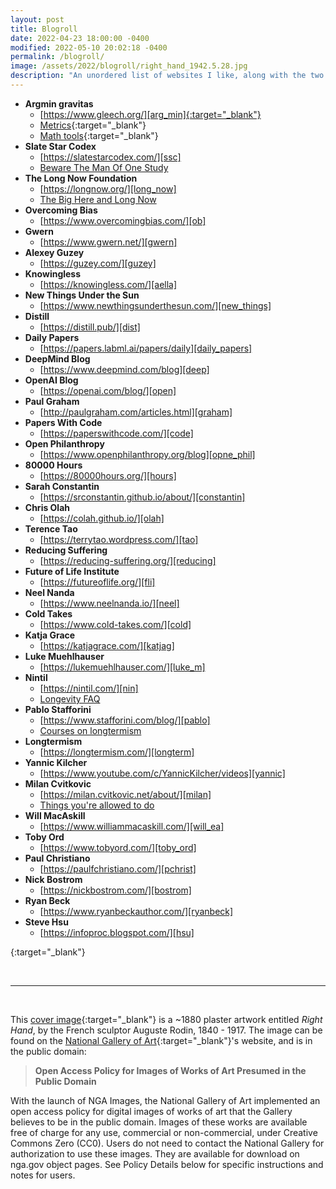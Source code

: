 ```yaml
---
layout: post
title: Blogroll
date: 2022-04-23 18:00:00 -0400
modified: 2022-05-10 20:02:18 -0400
permalink: /blogroll/
image: /assets/2022/blogroll/right_hand_1942.5.28.jpg
description: "An unordered list of websites I like, along with the two pieces I most enjoyed reading from these sites. For some sites on this page, I am still deciding which posts to include."
---
```


- __Argmin gravitas__
  - [https://www.gleech.org/][arg_min]{:target="_blank"}
  - [Metrics](https://www.gleech.org/metrics/){:target="_blank"}
  - [Math tools](https://www.gleech.org/tools){:target="_blank"}
- __Slate Star Codex__
  - [https://slatestarcodex.com/][ssc]
  - [Beware The Man Of One Study](https://slatestarcodex.com/2014/12/12/beware-the-man-of-one-study/)
- __The Long Now Foundation__
  - [https://longnow.org/][long_now]
  - [The Big Here and Long Now](https://longnow.org/essays/big-here-long-now/)
- __Overcoming Bias__
  - [https://www.overcomingbias.com/][ob]
- __Gwern__
  - [https://www.gwern.net/][gwern]
- __Alexey Guzey__
   - [https://guzey.com/][guzey]
- __Knowingless__
  - [https://knowingless.com/][aella]
- __New Things Under the Sun__
  - [https://www.newthingsunderthesun.com/][new_things]
- __Distill__
  - [https://distill.pub/][dist]
- __Daily Papers__
  - [https://papers.labml.ai/papers/daily][daily_papers]
- __DeepMind Blog__
  - [https://www.deepmind.com/blog][deep]
- __OpenAI Blog__
  - [https://openai.com/blog/][open]
- __Paul Graham__
  - [http://paulgraham.com/articles.html][graham]
- __Papers With Code__
  - [https://paperswithcode.com/][code]
- __Open Philanthropy__
  - [https://www.openphilanthropy.org/blog][opne_phil]
- __80000 Hours__
  - [https://80000hours.org/][hours]
- __Sarah Constantin__
  - [https://srconstantin.github.io/about/][constantin]
- __Chris Olah__
  - [https://colah.github.io/][olah]
- __Terence Tao__
  - [https://terrytao.wordpress.com/][tao]
- __Reducing Suffering__
  - [https://reducing-suffering.org/][reducing]
- __Future of Life Institute__
  - [https://futureoflife.org/][fli]
- __Neel Nanda__
  - [https://www.neelnanda.io/][neel]
- __Cold Takes__
  - [https://www.cold-takes.com/][cold]
- __Katja Grace__
  - [https://katjagrace.com/][katjag]
- __Luke Muehlhauser__
  - [https://lukemuehlhauser.com/][luke_m]
- __Nintil__
  - [https://nintil.com/][nin]
  - [Longevity FAQ](https://nintil.com/longevity/#the-hallmarks-of-aging)
- __Pablo Stafforini__
  - [https://www.stafforini.com/blog/][pablo]
  - [Courses on longtermism](https://www.stafforini.com/blog/courses-on-longtermism/)
- __Longtermism__
  - [https://longtermism.com/][longterm]
- __Yannic Kilcher__
  - [https://www.youtube.com/c/YannicKilcher/videos][yannic]
- __Milan Cvitkovic__
  - [https://milan.cvitkovic.net/about/][milan]
  - [Things you're allowed to do](https://milan.cvitkovic.net/writing/things_youre_allowed_to_do/)
- __Will MacAskill__
  - [https://www.williammacaskill.com/][will_ea]
- __Toby Ord__
  - [https://www.tobyord.com/][toby_ord]
- __Paul Christiano__
  - [https://paulfchristiano.com/][pchrist]
- __Nick Bostrom__
  - [https://nickbostrom.com/][bostrom]
- __Ryan Beck__
  - [https://www.ryanbeckauthor.com/][ryanbeck]
- __Steve Hsu__
  - [https://infoproc.blogspot.com/][hsu]


[hsu]: https://infoproc.blogspot.com/ "https://infoproc.blogspot.com/"
[ryanbeck]: https://www.ryanbeckauthor.com/ "https://www.ryanbeckauthor.com/"
[bostrom]: https://nickbostrom.com/ "https://nickbostrom.com/"
[pchrist]: https://paulfchristiano.com/ "https://paulfchristiano.com/"
[toby_ord]: https://www.tobyord.com/ "https://www.tobyord.com/"
[will_ea]: https://www.williammacaskill.com/ "https://www.williammacaskill.com/"
[milan]: https://milan.cvitkovic.net/about/ "https://milan.cvitkovic.net/about/"
[yannic]: https://www.youtube.com/c/YannicKilcher/videos "https://www.youtube.com/c/YannicKilcher/videos"
[luke_m]: https://lukemuehlhauser.com/ "https://lukemuehlhauser.com/"
[open_phil]: https://www.openphilanthropy.org/blog "https://www.openphilanthropy.org/blog"
[ssc]: https://slatestarcodex.com/ "https://slatestarcodex.com/"
[acx]: https://astralcodexten.substack.com/ "https://astralcodexten.substack.com/"
[nin]: https://nintil.com/ "https://nintil.com/"
[katjag]: https://katjagrace.com/ "https://katjagrace.com/"
[cold]: https://www.cold-takes.com/ "https://www.cold-takes.com/"
[hours]: https://80000hours.org/ "https://80000hours.org/"
[fli]: https://futureoflife.org/ "https://futureoflife.org/"
[gpi]: https://globalprioritiesinstitute.org/ "https://globalprioritiesinstitute.org/"
[reducing]: https://reducing-suffering.org/ "https://reducing-suffering.org/"
[tao]: https://terrytao.wordpress.com/ "https://terrytao.wordpress.com/"
[constantin]: https://srconstantin.github.io/ "https://srconstantin.github.io/"
[olah]: https://colah.github.io/ "https://colah.github.io/"
[neel]: https://www.neelnanda.io/ "https://www.neelnanda.io/"
[graham]: http://paulgraham.com/articles.html "http://paulgraham.com/articles.html"
[arg_min]: https://www.gleech.org/ "https://www.gleech.org/"
[slate]: https://slatestarcodex.com/ "https://slatestarcodex.com/"
[long_now]: https://longnow.org/ "https://longnow.org/"
[longterm]: https://longtermism.com/ "https://longtermism.com/"
[ob]: https://www.overcomingbias.com/ "https://www.overcomingbias.com/"
[gwern]: https://www.gwern.net/ "https://www.gwern.net/"
[guzey]: https://guzey.com/ "https://guzey.com/"
[pablo]: https://www.stafforini.com/ "https://www.stafforini.com/"
[aella]: https://knowingless.com/ "https://knowingless.com/"
[new_things]: https://www.newthingsunderthesun.com/ "https://www.newthingsunderthesun.com/"
[dist]: https://distill.pub/ "https://distill.pub/"
[daily_papers]: https://papers.labml.ai/papers/daily "https://papers.labml.ai/papers/daily"
[deep]: https://www.deepmind.com/blog "https://www.deepmind.com/blog"
[open]: https://openai.com/blog/ "https://openai.com/blog/"
[code]: https://paperswithcode.com/ "https://paperswithcode.com/"


{:target="_blank"}

<br>

---

<br>

This [cover image][cover_photo]{:target="_blank"} is a ~1880 plaster artwork entitled _Right Hand_, by the French sculptor Auguste Rodin, 1840 - 1917. The image can be found on the [National Gallery of Art][gallery]{:target="_blank"}'s website, and is in the public domain:
> __Open Access Policy for Images of Works of Art Presumed in the Public Domain__
>
With the launch of NGA Images, the National Gallery of Art implemented an open access policy for digital images of works of art that the Gallery believes to be in the public domain. Images of these works are available free of charge for any use, commercial or non-commercial, under Creative Commons Zero (CC0). Users do not need to contact the National Gallery for authorization to use these images. They are available for download on nga.gov object pages. See Policy Details below for specific instructions and notes for users.

[cover_photo]: https://www.nga.gov/collection/art-object-page.1021.html "https://www.nga.gov/collection/art-object-page.1021.html"

[gallery]: https://www.nga.gov/collection-search-result.html?sortOrder=DEFAULT&artobj_downloadable=Image_download_available&pageNumber=1&lastFacet=artobj_downloadable "https://www.nga.gov/collection-search-result.html?sortOrder=DEFAULT&artobj_downloadable=Image_download_available&pageNumber=1&lastFacet=artobj_downloadable"
